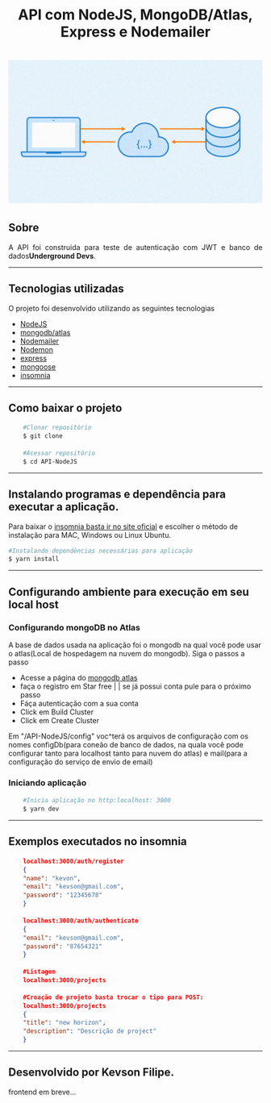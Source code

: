 
<h1 style="text-align: center;">API com NodeJS, MongoDB/Atlas, Express e Nodemailer</h1>

<h1 align="center">
    <img src="./api.png"/>
</h1>

## Sobre
<p style="text-align: justify;" >A API foi construida para teste de autenticação com JWT e banco de dados<b>Underground Devs</b>.
</p>

---

## Tecnologias utilizadas

<p>O projeto foi desenvolvido utilizando as seguintes tecnologias</p>

 - [NodeJS](https://nodejs.org/en/)
 - [mongodb/atlas]()
 - [Nodemailer](https://nodemailer.com/about/)
 - [Nodemon](https://nodemon.io/)
 - [express](https://expressjs.com/pt-br/)
 - [mongoose](https://mongoosejs.com/)
 - [insomnia](https://support.insomnia.rest/article/23-installation#ubuntu)

---

## Como baixar o projeto
```bash
    #Clonar repositório
    $ git clone 
    
    #Acessar repositório
    $ cd API-NodeJS
```
---
## Instalando programas e dependência para executar a aplicação.
Para baixar o [insomnia basta ir no site oficial](https://insomnia.rest/download/core/?&ref=https%3A%2F%2Fwww.google.com%2F) e escolher o método de instalação para MAC, Windows ou Linux Ubuntu. 

```bash
#Instalando dependências necessárias para aplicação
$ yarn install
```

---

## Configurando ambiente para execução em seu local host
### Configurando mongoDB no Atlas
<p>A base de dados usada na aplicação foi o mongodb na qual você pode usar o atlas(Local de hospedagem na nuvem do mongodb). Siga o passos a passo</p>

- Acesse a página do [mongodb atlas](https://www.mongodb.com/cloud/atlas)
- faça o registro em Star free | | se já possui conta pule para o próximo passo
- Fáça autenticação com a sua conta 
- Click em Build Cluster
- Click em Create Cluster

<p>Em "/API-NodeJS/config" voc^terá os arquivos de configuração com os nomes configDb(para coneão de banco de dados, na quala você pode configurar tanto para localhost tanto para nuvem do atlas) e mail(para a configuração do serviço de envio de email)</p>

### Iniciando aplicação

```bash
    #Inicia aplicação no http:localhost: 3000
    $ yarn dev
```

---

## Exemplos executados no insomnia

```json
    localhost:3000/auth/register
    {
	"name": "kevon",
	"email": "kevson@gmail.com",
	"password": "12345678"
    }

    localhost:3000/auth/authenticate
    {
	"email": "kevson@gmail.com",
	"password": "87654321"
    }

    #Listagem 
    localhost:3000/projects

    #Croação de projeto basta trocar o tipo para POST:
    localhost:3000/projects
    {
	"title": "new horizon",
	"description": "Descrição de project"
    }

```
---
Desenvolvido por Kevson Filipe.
---
frontend em breve...
